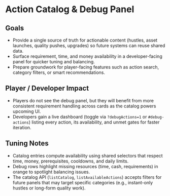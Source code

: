 # Action Catalog & Debug Panel

## Goals
- Provide a single source of truth for actionable content (hustles, asset launches, quality pushes, upgrades) so future systems can reuse shared data.
- Surface requirement, time, and money availability in a developer-facing panel for quicker tuning and balancing.
- Prepare groundwork for player-facing features such as action search, category filters, or smart recommendations.

## Player / Developer Impact
- Players do not see the debug panel, but they will benefit from more consistent requirement handling across cards as the catalog powers upcoming UI.
- Developers gain a live dashboard (toggle via `?debugActions=1` or `#debug-actions`) listing every action, its availability, and unmet gates for faster iteration.

## Tuning Notes
- Catalog entries compute availability using shared selectors that respect time, money, prerequisites, cooldowns, and daily limits.
- Debug rows highlight missing resources (time, cash, requirements) in orange to spotlight balancing issues.
- The catalog API (`listCatalog`, `listAvailableActions`) accepts filters for future panels that may target specific categories (e.g., instant-only hustles or long-form quality work).
